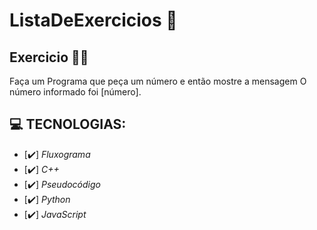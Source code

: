 # ListaDeExercicios 🚀

## Exercicio 👨‍💻

Faça um Programa que peça um número e então mostre a mensagem O número informado foi [número].

## 💻 TECNOLOGIAS:

- [✔️] _Fluxograma_
- [✔️] _C++_
- [✔️] _Pseudocódigo_
- [✔️] _Python_
- [✔️] _JavaScript_